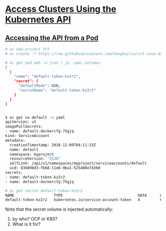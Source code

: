 # [Access Clusters Using the Kubernetes API](https://kubernetes.io/docs/tasks/administer-cluster/access-cluster-api/)

## [Accessing the API from a Pod](https://kubernetes.io/docs/tasks/administer-cluster/access-cluster-api/#accessing-the-api-from-a-pod)

```bash
# oc new-project ttt
# oc create -f https://raw.githubusercontent.com/hongkailiu/svt-case-doc/master/files/pod_test.yaml

# oc get pod web -o json | jq .spec.volumes
[
  {
    "name": "default-token-kz2r2",
    "secret": {
      "defaultMode": 420,
      "secretName": "default-token-kz2r2"
    }
  }
]


$ oc get sa default -o yaml
apiVersion: v1
imagePullSecrets:
- name: default-dockercfg-75gjq
kind: ServiceAccount
metadata:
  creationTimestamp: 2018-12-09T04:11:33Z
  name: default
  namespace: myproject
  resourceVersion: "2136"
  selfLink: /api/v1/namespaces/myproject/serviceaccounts/default
  uid: 83b09bd3-fb68-11e8-9ba1-525400e74360
secrets:
- name: default-token-kz2r2
- name: default-dockercfg-75gjq

# oc get secret default-token-kz2r2
NAME                  TYPE                                  DATA      AGE
default-token-kz2r2   kubernetes.io/service-account-token   4         6m

```

Note that the secret volume is injected automatically:
1. by who? OCP or K8S?
2. What is it for? 

